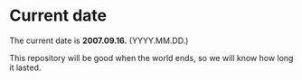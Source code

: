 # Current date

The current date is **2007.09.16.** (YYYY.MM.DD.)

This repository will be good when the world ends, so we will know how long it lasted.